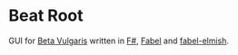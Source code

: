 # Beat Root
GUI for [Beta Vulgaris](https://github.com/leweucho/beta-vulgaris) 
written in [F#](http://fsharp.org/), [Fabel](http://fable.io/) and
[fabel-elmish](https://fable-elmish.github.io/).
